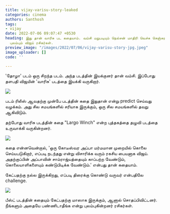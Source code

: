 ```yaml
---
title: vijay-varisu-story-leaked
categories: cinema
authors: Santhosh
tags:
- vijay
date: 2022-07-06 09:07:47 +0530
heading: இது தான் வாரிசு பட கதையாம். வம்சி மறுபடியும் நெல்சன் மாதிரி வெச்சு செஞ்சுராத..
  புலம்பும் விஜய் ரசிகர்கள்.
preview_image: "/images/2022/07/06/vijay-varisu-story-jpg.jpeg"
image_uploader: []
code: ''

---
```


'தோழா' படம் ஒரு சிறந்த படம். அந்த படத்தின் இயக்குனர் தான் வம்சி. இப்போது தளபதி விஜயின் 'வாரிசு' படத்தை இயக்கி வருகிறார்.

![](/images/2022/07/06/varisu-vijay-1-jpg.jpeg)

படம் ரிலீஸ் ஆவதற்கு முன்பே படத்தின் கதை இதுதான் என்று predict செய்வது வழக்கம். அது சில சமயங்களில் சரியாக இருக்கும், ஒரு சில சமயங்களில் தவறு ஆகிவிடும்.

தற்போது வாரிசு படத்தின் கதை "Largo Winch" என்ற புத்தகத்தை தழுவி படத்தை உருவாக்கி வருகின்றனர்.

![](/images/2022/07/06/varisu-vijay-2-jpg.jpeg)

கதை என்னவென்றால், 'ஒரு கோடீஸ்வர அப்பா மர்மமான முறையில் கொலை செய்யபடுகிறார், எப்படி நடந்தது என்று விசாரிக்க வரும் ரகசிய பையனாக விஜய். அதற்குப்பின் அப்பாவின் சாம்ராஜ்யத்தையும் காப்பற்ற வேண்டும், கொலையாளிகளையும் கண்டுபிடிக்க வேண்டும்.' என்பது தான் கதையாம்.

கேட்பதற்கு நல்ல இருக்கிறது, எப்படி திரைக்கு கொண்டு வருவர் என்பதிலே challenge.

![](/images/2022/07/06/varisu-vijay-3-jpg.jpeg)

பீஸ்ட் படத்தின் கதையும் கேட்பதற்கு மாஸாக இருக்கும், ஆனால் சொதப்பிவிட்டனர். நீங்களும் அதையே பண்ணிடாதீங்க என்று புலம்புகின்றனர் ரசிகர்கள்.
